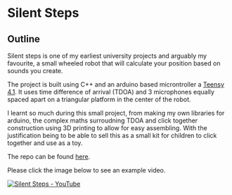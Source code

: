 # Silent Steps
## Outline
Silent steps is one of my earliest university projects and arguably my favourite, a small wheeled robot that will calculate your position based on sounds you create. 

The project is built using C++ and an arduino based microntroller a [Teensy 4.1](https://www.pjrc.com/store/teensy41.html). It uses time difference of arrival (TDOA) and 3 microphones equally spaced apart on a triangular platform in the center of the robot. 

I learnt so much during this small project, from making my own libraries for arduino, the complex maths surroudning TDOA and click together construction using 3D printing to allow for easy assembling. With the justification being to be able to sell this as a small kit for children to click together and use as a toy. 

The repo can be found [here](https://github.com/HSoar96/Silent-Steps).

Please click the image below to see an example video.

[![Silent Steps - YouTube](../images/silent_steps/top.jpg)](https://www.youtube.com/shorts/DCFIkv1ka5A)